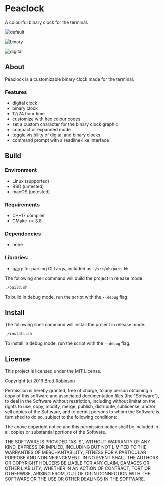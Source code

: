 # Peaclock
A colourful binary clock for the terminal.

![default](https://raw.githubusercontent.com/octobanana/peaclock/master/assets/default.png)

![binary](https://raw.githubusercontent.com/octobanana/peaclock/master/assets/binary.png)

![digital](https://raw.githubusercontent.com/octobanana/peaclock/master/assets/digital.png)

## About
Peaclock is a customizable binary clock made for the terminal.

### Features
* digital clock
* binary clock
* 12/24 hour time
* customize with hex colour codes
* set a custom character for the binary clock graphic
* compact or expanded mode
* toggle visibility of digital and binary clocks
* command prompt with a readline-like interface

## Build
### Environment
* Linux (supported)
* BSD (untested)
* macOS (untested)

### Requirements
* C++17 compiler
* CMake >= 3.8

### Dependencies
* none

### Libraries:
* [parg](https://github.com/octobanana/parg): for parsing CLI args, included as `./src/ob/parg.hh`

The following shell command will build the project in release mode:
```sh
./build.sh
```
To build in debug mode, run the script with the `--debug` flag.

## Install
The following shell command will install the project in release mode:
```sh
./install.sh
```
To install in debug mode, run the script with the `--debug` flag.

## License
This project is licensed under the MIT License.

Copyright (c) 2019 [Brett Robinson](https://octobanana.com/)

Permission is hereby granted, free of charge, to any person obtaining a copy
of this software and associated documentation files (the "Software"), to deal
in the Software without restriction, including without limitation the rights
to use, copy, modify, merge, publish, distribute, sublicense, and/or sell
copies of the Software, and to permit persons to whom the Software is
furnished to do so, subject to the following conditions:

The above copyright notice and this permission notice shall be included in all
copies or substantial portions of the Software.

THE SOFTWARE IS PROVIDED "AS IS", WITHOUT WARRANTY OF ANY KIND, EXPRESS OR
IMPLIED, INCLUDING BUT NOT LIMITED TO THE WARRANTIES OF MERCHANTABILITY,
FITNESS FOR A PARTICULAR PURPOSE AND NONINFRINGEMENT. IN NO EVENT SHALL THE
AUTHORS OR COPYRIGHT HOLDERS BE LIABLE FOR ANY CLAIM, DAMAGES OR OTHER
LIABILITY, WHETHER IN AN ACTION OF CONTRACT, TORT OR OTHERWISE, ARISING FROM,
OUT OF OR IN CONNECTION WITH THE SOFTWARE OR THE USE OR OTHER DEALINGS IN THE
SOFTWARE.
